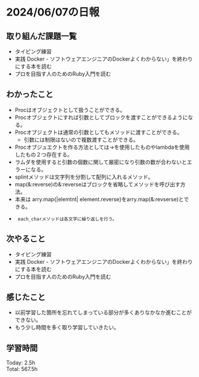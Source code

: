 # 2024/06/07の日報
## 取り組んだ課題一覧
* タイピング練習
*  実践 Docker - ソフトウェアエンジニアのDockerよくわからない」を終わりにする本を読む
*  プロを目指す人のためのRuby入門を読む
## わかったこと
* Procはオブジェクトとして扱うことができる。
* Procオブジェクトにすれば引数としてブロックを渡すことができるようになる。
* Procオブジェクトは通常の引数としてもメソッドに渡すことができる。
  *  引数には制限はないので複数渡すことができる。
*  Procオブジュエクトを作る方法としては->を使用したものやlambdaを使用したもの２つ存在する。
*  ラムダを使用すると引数の個数に関して厳密になり引数の数が合わないとエラーになる。
*  splintメソッドは文字列を分割して配列に入れるメソッド。
*  map(&:reverse)の&:reverseはブロックを省略してメソッドを呼び出す方法。
 * 本来は arry.map{|elemtnt| element.reverse}をarry.map(&:revserse)とできる。
*      each_charメソッドは各文字に繰り返しを行う。
## 次やること
* タイピング練習
*  実践 Docker - ソフトウェアエンジニアのDockerよくわからない」を終わりにする本を読む
* プロを目指す人のためのRuby入門を読む
## 感じたこと
* 以前学習した箇所を忘れてしまっている部分が多くありなかなか進むことができない。
* もう少し時間を多く取り学習していきたい。
## 学習時間
Today: 2.5h<br>
Total: 567.5h
